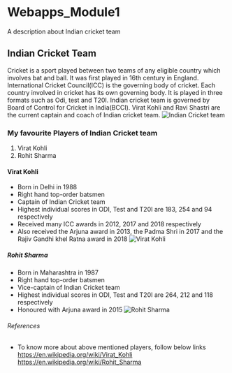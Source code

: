 # Webapps_Module1
A description about Indian cricket team

## Indian Cricket Team
Cricket is a sport played between two teams of any eligible country which involves bat and ball. It was first played in 16th century in England. International Cricket Council(ICC) is the governing body of cricket. Each country involved in cricket has its own governing body. It is played in three formats such as Odi, test and T20I. Indian cricket team is governed by Board of Control for Cricket in India(BCCI). Virat Kohli and Ravi Shastri are the current captain and coach of Indian cricket team.
![Indian Cricket team](https://upload.wikimedia.org/wikipedia/en/thumb/8/8d/Cricket_India_Crest.svg/1200px-Cricket_India_Crest.svg.png)

### My favourite Players of Indian Cricket team
1. Virat Kohli 
1. Rohit Sharma

#### Virat Kohli
- Born in Delhi in 1988
- Right hand top-order batsmen
- Captain of Indian Cricket team
- Highest individual scores in ODI, Test and T20I are 183, 254 and 94 respectively
- Received many ICC awards in 2012, 2017 and 2018 respectively
- Also received the Arjuna award in 2013, the Padma Shri in 2017 and the Rajiv Gandhi khel Ratna award in 2018
![Virat Kohli](https://upload.wikimedia.org/wikipedia/commons/7/7c/The_President%2C_Shri_Pranab_Mukherjee_presenting_the_Padma_Shri_Award_to_Shri_Virat_Kohli%2C_at_a_Civil_Investiture_Ceremony%2C_at_Rashtrapati_Bhavan%2C_in_New_Delhi_on_March_30%2C_2017_%28cropped%29.jpg)

##### Rohit Sharma
- Born in Maharashtra in 1987
- Right hand top-order batsmen
- Vice-captain of Indian Cricket team
- Highest individual scores in ODI, Test and T20I are 264, 212 and 118 respectively
- Honoured with Arjuna award in 2015
![Rohit Sharma](https://i0.wp.com/metro.co.uk/wp-content/uploads/2019/07/GettyImages-1153223842.jpg?quality=90&strip=all&zoom=1&resize=644%2C444&ssl=1)

###### References
- To know more about above mentioned players, follow below links
https://en.wikipedia.org/wiki/Virat_Kohli
https://en.wikipedia.org/wiki/Rohit_Sharma



